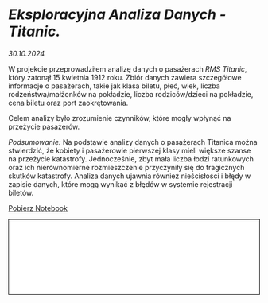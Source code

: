 # **_Eksploracyjna Analiza Danych - Titanic._**

*30.10.2024*

W projekcie przeprowadziłem analizę danych o pasażerach *RMS Titanic*, który zatonął 15 kwietnia 1912 roku. Zbiór danych zawiera szczegółowe informacje o pasażerach, takie jak klasa biletu, płeć, wiek, liczba rodzeństwa/małżonków na pokładzie, liczba rodziców/dzieci na pokładzie, cena biletu oraz port zaokrętowania.


Celem analizy było zrozumienie czynników, które mogły wpłynąć na przeżycie pasażerów.


*Podsumowanie:*
Na podstawie analizy danych o pasażerach Titanica można stwierdzić, że kobiety i pasażerowie pierwszej klasy mieli większe szanse na przeżycie katastrofy. Jednocześnie, zbyt mała liczba łodzi ratunkowych oraz ich nierównomierne rozmieszczenie przyczyniły się do tragicznych skutków katastrofy. Analiza danych ujawnia również nieścisłości i błędy w zapisie danych, które mogą wynikać z błędów w systemie rejestracji biletów.


<a href="titanic (2).ipynb" class="md-button md-button--primary">Pobierz Notebook</a>


<iframe
    id="content"
    src="titanic.html"
    width="100%"
    style="border:1px solid black;overflow:hidden;"
></iframe>
<script>
function resizeIframeToFitContent(iframe) {
    iframe.style.height = (iframe.contentWindow.document.documentElement.scrollHeight + 50) + "px";
    iframe.contentDocument.body.style["overflow"] = 'hidden';
}
window.addEventListener('load', function() {
    var iframe = document.getElementById('content');
    resizeIframeToFitContent(iframe);
});
window.addEventListener('resize', function() {
    var iframe = document.getElementById('content');
    resizeIframeToFitContent(iframe);
});
</script>